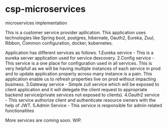# csp-microservices
microservices implementation

This is a customer service provider apllication.
This application uses technologies like Spring boot, postgres, hibernate, Oauth2, Eureka, Zuul, Ribbon, Common configuration, docker, kubernetes.

Application has different services as follows.
1.Eureka service - This is a eureka server application used for service descovery.
2.Config service - This service is a one place for configuration used in all services. This is very helpfull as we will be having multiple instances of each service in prod and to                    update application property across many instance is a pain. This application enable us to refresh properties live on prod without impacting business.
3.Gateway service - Simple zull service which will be exposed to client application and it will delegate the client request to appropriate backend service(private services not                         exposed to clients).
4.Oauth2 service - This service authorize client and authenticate resource owners with the help of JWT.
5.Admin Service - This service is responsible for admin related functionalities

More services are coming soon. WIP.


